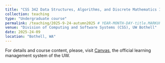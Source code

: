 ```yaml
---
title: "CSS 342 Data Structures, Algorithms, and Discrete Mathematics I"
collection: teaching
type: "Undergraduate course"
permalink: /teaching/2025-9-24-autumn2025 # YEAR-MONTH-DAY-title.MARKUP
venue: "Division of Computing and Software Systems (CSS), UW Bothell"
date: 2025-24-09
location: "Bothell, WA"
---
```


For details and course content, please, visit [Canvas](https://canvas.uw.edu), the official learning management system of the UW. 

<!-- Heading 1
======

Heading 2
======

Heading 3
====== -->


<!-- ---
title: "Teaching experience 2"
collection: teaching
type: "Workshop"
permalink: /teaching/2015-spring-teaching-1
venue: "University 1, Department"
date: 2015-01-01
location: "City, Country"
---

This is a description of a teaching experience. You can use markdown like any other post.

Heading 1
======

Heading 2
======

Heading 3
====== -->